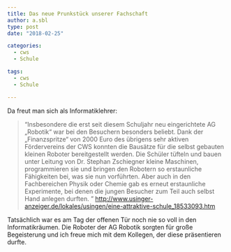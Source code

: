 ```yaml
---
title: Das neue Prunkstück unserer Fachschaft
author: a.sbl
type: post
date: "2018-02-25"

categories:
  - cws
  - Schule

tags:
  - cws
  - Schule

---
```

Da freut man sich als Informatiklehrer:

> &#8220;Insbesondere die erst seit diesem Schuljahr neu eingerichtete AG „Robotik“ war bei den Besuchern besonders beliebt. Dank der „Finanzspritze“ von 2000 Euro des übrigens sehr aktiven Fördervereins der CWS konnten die Bausätze für die selbst gebauten kleinen Roboter bereitgestellt werden. Die Schüler tüfteln und bauen unter Leitung von Dr. Stephan Zschiegner kleine Maschinen, programmieren sie und bringen den Robotern so erstaunliche Fähigkeiten bei, was sie nun vorführten. Aber auch in den Fachbereichen Physik oder Chemie gab es erneut erstaunliche Experimente, bei denen die jungen Besucher zum Teil auch selbst Hand anlegen durften. &#8221; <http://www.usinger-anzeiger.de/lokales/usingen/eine-attraktive-schule_18533093.htm>

Tatsächlich war es am Tag der offenen Tür noch nie so voll in den Informatikräumen. Die Roboter der AG Robotik sorgten für große Begeisterung und ich freue mich mit dem Kollegen, der diese präsentieren durfte.